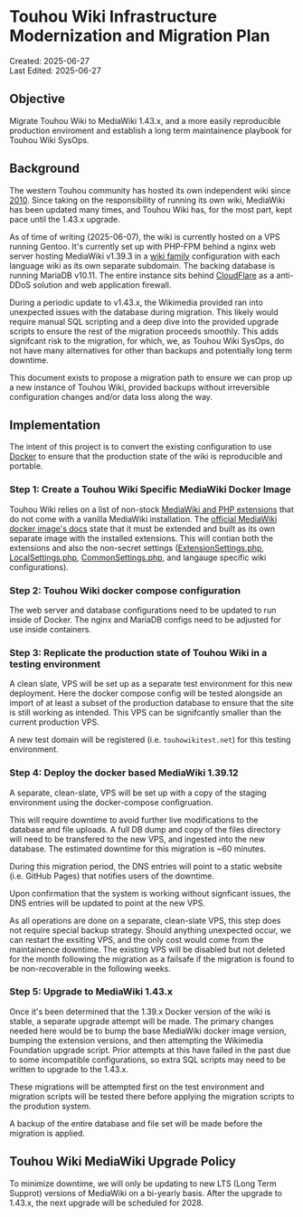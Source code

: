 # Touhou Wiki Infrastructure Modernization and Migration Plan
Created: 2025-06-27</br>
Last Edited: 2025-06-27

## Objective
Migrate Touhou Wiki to MediaWiki 1.43.x, and a more easily reproducible
production enviroment and establish a long term maintainence playbook for Touhou
Wiki SysOps.

## Background
The western Touhou community has hosted its own independent wiki since
[2010](https://www.shrinemaiden.org/forum/index.php?topic=7710.0). Since taking
on the responsibility of running its own wiki, MediaWiki has been updated many
times, and Touhou Wiki has, for the most part, kept pace until the 1.43.x
upgrade.

As of time of writing (2025-06-07), the wiki is currently hosted on a VPS running
Gentoo. It's currently set up with PHP-FPM behind a nginx web server hosting
MediaWiki v1.39.3 in a [wiki
family](https://www.mediawiki.org/wiki/Manual:Wiki_family) configuration with
each language wiki as its own separate subdomain. The backing database is running
MariaDB v10.11. The entire instance sits behind
[CloudFlare](https://cloudflare.com) as a anti-DDoS solution and web application
firewall.

During a periodic update to v1.43.x, the Wikimedia provided ran into unexpected
issues with the database during migration. This likely would require manual SQL
scripting and a deep dive into the provided upgrade scripts to ensure the rest of
the migration proceeds smoothly. This adds signifcant risk to the migration, for
which, we, as Touhou Wiki SysOps, do not have many alternatives for other than
backups and potentially long term downtime.

This document exists to propose a migration path to ensure we can prop up a new
instance of Touhou Wiki, provided backups without irreversible configuration
changes and/or data loss along the way.

## Implementation
The intent of this project is to convert the existing configuration to use
[Docker](https://www.docker.com/) to ensure that the production state of the wiki
is reproducible and portable.

### Step 1: Create a Touhou Wiki Specific MediaWiki Docker Image
Touhou Wiki relies on a list of non-stock
[MediaWiki and PHP extensions](https://en.touhouwiki.net/wiki/Special:Version)
that do not come with a vanilla MediaWiki installation. The [official MediaWiki
docker image's docs](https://hub.docker.com/_/mediawiki/) state that it must be
extended and built as its own separate image with the installed extensions. This
will contian both the extensions and also the non-secret settings
([ExtensionSettings.php](../towhouwiki-docker-mediawiki/ExtensionSettings.php),
[LocalSettings.php](../towhouwiki-docker-mediawiki/LocalSettings.php),
[CommonSettings.php](../towhouwiki-docker-mediawiki/CommonSettings.php), and
langauge specific wiki configurations).

### Step 2: Touhou Wiki docker compose configuration
The web server and database configurations need to be updated to run inside of
Docker. The nginx and MariaDB configs need to be adjusted for use inside
containers.

### Step 3: Replicate the production state of Touhou Wiki in a testing environment
A clean slate, VPS will be set up as a separate test environment for this new
deployment. Here the docker compose config will be tested alongside an import of
at least a subset of the production database to ensure that the site is still
working as intended. This VPS can be signifcantly smaller than the current
production VPS.

A new test domain will be registered (i.e. `touhowikitest.net`) for this testing
environment.

### Step 4: Deploy the docker based MediaWiki 1.39.12
A separate, clean-slate, VPS will be set up with a copy of the staging
environment using the docker-compose configruation.

This will require downtime to avoid further live modifications to the database
and file uploads. A full DB dump and copy of the files directory will need to be
transfered to the new VPS, and ingested into the new database. The estimated
downtime for this migration is ~60 minutes.

During this migration period, the DNS entries will point to a static website
(i.e. GitHub Pages) that notifies users of the downtime.

Upon confirmation that the system is working without signficant issues, the
DNS entries will be updated to point at the new VPS.

As all operations are done on a separate, clean-slate VPS, this step does not
require special backup strategy. Should anything unexpected occur, we can restart
the exsiting VPS, and the only cost would come from the maintainence downtime.
The existing VPS will be disabled but not deleted for the month following the
migration as a failsafe if the migration is found to be non-recoverable in the
following weeks.

### Step 5: Upgrade to MediaWiki 1.43.x
Once it's been determined that the 1.39.x Docker version of the wiki is stable, a
separate upgrade attempt will be made. The primary changes needed here would be
to bump the base MediaWiki docker image version, bumping the extension versions,
and then attempting the Wikimedia Foundation upgrade script. Prior attempts at
this have failed in the past due to some incompatible configurations, so extra
SQL scripts may need to be written to upgrade to the 1.43.x.

These migrations will be attempted first on the test environment and migration
scripts will be tested there before applying the migration scripts to the
prodution system.

A backup of the entire database and file set will be made before the migration is
applied.

## Touhou Wiki MediaWiki Upgrade Policy
To minimize downtime, we will only be updating to new LTS (Long Term Supprot)
versions of MediaWiki on a bi-yearly basis. After the upgrade to 1.43.x, the next
upgrade will be scheduled for 2028.
